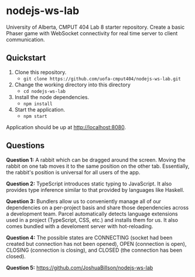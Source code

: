 # nodejs-ws-lab

University of Alberta, CMPUT 404 Lab 8 starter repository. Create a basic Phaser
game with WebSocket connectivity for real time server to client communication.

## Quickstart

1. Clone this repository.
    * `git clone https://github.com/uofa-cmput404/nodejs-ws-lab.git`
2. Change the working directory into this directory
    * `cd nodejs-ws-lab`
3. Install the node dependencies.
    * `npm install`
4. Start the application.
    * `npm start`

Application should be up at [http://localhost:8080](http://localhost:8080).

## Questions

**Question 1:** A rabbit which can be dragged around the screen. Moving the rabbit on one tab moves it to the same position on the other tab. Essentially, the rabbit's position is universal for all users of the app.

**Question 2:** TypeScript introduces static typing to JavaScript. It also provides type inference similar to that provided by languages like Haskell.

**Question 3:** Bundlers allow us to conveniently manage all of our dependencies on a per-project basis and share those dependencies across a development team. Parcel automatically detects language extensions used in a project (TypeScript, CSS, etc.) and installs them for us. It also comes bundled with a develoment server with hot-reloading.

**Question 4:** The possible states are CONNECTING (socket had been created but connection has not been opened), OPEN (connection is open), CLOSING (connection is closing), and CLOSED (the connection has been closed).

**Question 5:** https://github.com/JoshuaBillson/nodejs-ws-lab
